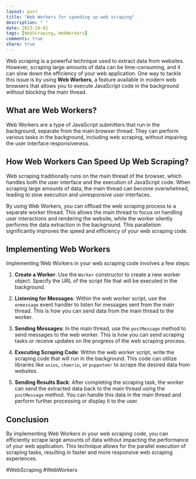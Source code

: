 ```yaml
---
layout: post
title: "Web Workers for speeding up web scraping"
description: " "
date: 2023-10-02
tags: [WebScraping, WebWorkers]
comments: true
share: true
---
```


Web scraping is a powerful technique used to extract data from websites. However, scraping large amounts of data can be time-consuming, and it can slow down the efficiency of your web application. One way to tackle this issue is by using **Web Workers**, a feature available in modern web browsers that allows you to execute JavaScript code in the background without blocking the main thread.

## What are Web Workers?

Web Workers are a type of JavaScript submitters that run in the background, separate from the main browser thread. They can perform various tasks in the background, including web scraping, without impairing the user interface responsiveness.

## How Web Workers Can Speed Up Web Scraping?

Web scraping traditionally runs on the main thread of the browser, which handles both the user interface and the execution of JavaScript code. When scraping large amounts of data, the main thread can become overwhelmed, leading to slow execution and unresponsive user interfaces.

By using Web Workers, you can offload the web scraping process to a separate worker thread. This allows the main thread to focus on handling user interactions and rendering the website, while the worker silently performs the data extraction in the background. This parallelism significantly improves the speed and efficiency of your web scraping code.

## Implementing Web Workers

Implementing Web Workers in your web scraping code involves a few steps:

1. **Create a Worker**: Use the `Worker` constructor to create a new worker object. Specify the URL of the script file that will be executed in the background.

2. **Listening for Messages**: Within the web worker script, use the `onmessage` event handler to listen for messages sent from the main thread. This is how you can send data from the main thread to the worker.

3. **Sending Messages**: In the main thread, use the `postMessage` method to send messages to the web worker. This is how you can send scraping tasks or receive updates on the progress of the web scraping process.

4. **Executing Scraping Code**: Within the web worker script, write the scraping code that will run in the background. This code can utilize libraries like `axios`, `cheerio`, or `puppeteer` to scrape the desired data from websites.

5. **Sending Results Back**: After completing the scraping task, the worker can send the extracted data back to the main thread using the `postMessage` method. You can handle this data in the main thread and perform further processing or display it to the user.

## Conclusion

By implementing Web Workers in your web scraping code, you can efficiently scrape large amounts of data without impacting the performance of your web application. This technique allows for the parallel execution of scraping tasks, resulting in faster and more responsive web scraping experiences.

#WebScraping #WebWorkers